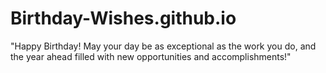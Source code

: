 # Birthday-Wishes.github.io
"Happy Birthday! May your day be as exceptional as the work you do, and the year ahead filled with new opportunities and accomplishments!"
